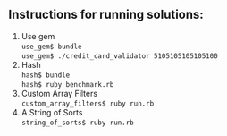 ## Instructions for running solutions:

1. Use gem <br/>
`use_gem$ bundle` <br/>
`use_gem$ ./credit_card_validator 5105105105105100`
2. Hash <br/>
`hash$ bundle` <br/>
`hash$ ruby benchmark.rb`
3. Custom Array Filters <br/>
`custom_array_filters$ ruby run.rb`
4. A String of Sorts <br/>
`string_of_sorts$ ruby run.rb`
